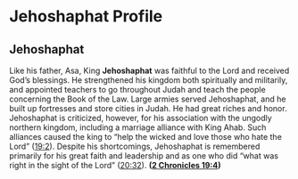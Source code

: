 # Jehoshaphat Profile

## Jehoshaphat

Like his father, Asa, King **Jehoshaphat** was faithful to the Lord and received God’s blessings. He strengthened his kingdom both spiritually and militarily, and appointed teachers to go throughout Judah and teach the people concerning the Book of the Law. Large armies served Jehoshaphat, and he built up fortresses and store cities in Judah. He had great riches and honor. Jehoshaphat is criticized, however, for his association with the ungodly northern kingdom, including a marriage alliance with King Ahab. Such alliances caused the king to “help the wicked and love those who hate the Lord” ([19:2](https://www.esv.org/2+Chronicles+19%3A2/)). Despite his shortcomings, Jehoshaphat is remembered primarily for his great faith and leadership and as one who did “what was right in the sight of the Lord” ([20:32](https://www.esv.org/2+Chronicles+20%3A32/)). **([2 Chronicles 19:4](https://www.esv.org/2+Chronicles+19%3A4/))**

